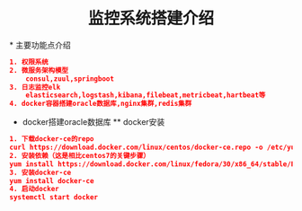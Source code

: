 <h1><center>监控系统搭建介绍</center></h1>
* 主要功能点介绍

~~~json
1. 权限系统
2. 微服务架构模型
	consul,zuul,springboot
3. 日志监控elk
	elasticsearch,logstash,kibana,filebeat,metricbeat,hartbeat等
4. docker容器搭建oracle数据库,nginx集群,redis集群
~~~

* docker搭建oracle数据库
** docker安装

~~~json
1. 下载docker-ce的repo
curl https://download.docker.com/linux/centos/docker-ce.repo -o /etc/yum.repos.d/docker-ce.repo
2. 安装依赖（这是相比centos7的关键步骤）
yum install https://download.docker.com/linux/fedora/30/x86_64/stable/Packages/containerd.io-1.2.6-3.3.fc30.x86_64.rpm
3. 安装docker-ce
yum install docker-ce
4. 启动docker
systemctl start docker
~~~